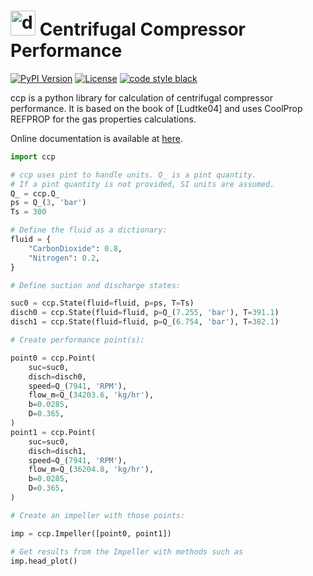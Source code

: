 # <img src="https://ccp-centrifugal-compressor-performance.readthedocs.io/en/latest/_static/ccp.png" alt="drawing" width="40"/> Centrifugal Compressor Performance

[![PyPI Version](https://img.shields.io/pypi/v/ccp-performance.svg)](https://pypi.org/project/ccp-performance/)
[![License](https://img.shields.io/pypi/l/ccp-performance.svg)](https://github.com/raphaeltimbo/ccp/blob/master/LICENSE)
[![code style black](https://img.shields.io/badge/code%20style-black-000000.svg)](https://github.com/psf/black)

ccp is a python library for calculation of centrifugal compressor performance. It is based on the book of [Ludtke04] and uses CoolProp REFPROP for the gas properties calculations.

Online documentation is available at [here](https://ccp-centrifugal-compressor-performance.readthedocs.io/en/latest/).

```python
import ccp

# ccp uses pint to handle units. Q_ is a pint quantity.
# If a pint quantity is not provided, SI units are assumed.
Q_ = ccp.Q_
ps = Q_(3, 'bar')
Ts = 300

# Define the fluid as a dictionary:
fluid = {
    "CarbonDioxide": 0.8,
    "Nitrogen": 0.2,
}

# Define suction and discharge states:

suc0 = ccp.State(fluid=fluid, p=ps, T=Ts)
disch0 = ccp.State(fluid=fluid, p=Q_(7.255, 'bar'), T=391.1)
disch1 = ccp.State(fluid=fluid, p=Q_(6.754, 'bar'), T=382.1)

# Create performance point(s):

point0 = ccp.Point(
    suc=suc0,
    disch=disch0,
    speed=Q_(7941, 'RPM'),
    flow_m=Q_(34203.6, 'kg/hr'),
    b=0.0285,
    D=0.365,
)
point1 = ccp.Point(
    suc=suc0,
    disch=disch1,
    speed=Q_(7941, 'RPM'),
    flow_m=Q_(36204.8, 'kg/hr'),
    b=0.0285,
    D=0.365,
)

# Create an impeller with those points:

imp = ccp.Impeller([point0, point1])

# Get results from the Impeller with methods such as
imp.head_plot()
```